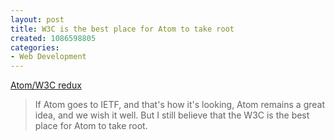 ```yaml
--- 
layout: post
title: W3C is the best place for Atom to take root
created: 1086598805
categories: 
- Web Development
---
```

<a href="http://www.bestkungfu.com/archive/?id=492">Atom/W3C redux</a><br />
<blockquote>If Atom goes to IETF, and that's how it's looking, Atom remains a great idea, and we wish it well. But I still believe that the W3C is the best place for Atom to take root.
</blockquote>
